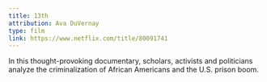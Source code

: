 ```yaml
---
title: 13th
attribution: Ava DuVernay
type: film
link: https://www.netflix.com/title/80091741
---
```


In this thought-provoking documentary, scholars, activists and politicians analyze the criminalization of African Americans and the U.S. prison boom.

